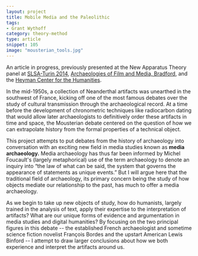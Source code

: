 ```yaml
---
layout: project
title: Mobile Media and the Paleolithic
tags:
- Grant Wythoff
category: theory-method
type: article
snippet: 105
image: "mousterian_tools.jpg"
---
```


An article in progress, previously presented at the New Apparatus Theory panel at [SLSA-Turin 2014](http://bernardg.com/blog/new-apparatus-theory), [Archaeologies of Film and Media, Bradford](http://archmediafilm.org/), and the [Heyman Center for the Humanities](http://societyoffellows.columbia.edu/events/mobile-media-and-the-paleolithic/).

In the mid-1950s, a collection of Neanderthal artifacts was unearthed in the southwest of France, kicking off one of the most famous debates over the study of cultural transmission through the archaeological record. At a time before the development of chronometric techniques like radiocarbon dating that would allow later archaeologists to definitively order these artifacts in time and space, the Mousterian debate centered on the question of how we can extrapolate history from the formal properties of a technical object.

This project attempts to put debates from the history of archaeology into conversation with an exciting new field in media studies known as **media archaeology.** Media archaeology has thus far been informed by Michel Foucault's (largely metaphorical) use of the term archaeology to denote an inquiry into “the law of what can be said, the system that governs the appearance of statements as unique events.” But I will argue here that the traditional field of archaeology, its primary concern being the study of how objects mediate our relationship to the past, has much to offer a media archaeology.

As we begin to take up new objects of study, how do humanists, largely trained in the analysis of text, apply their expertise to the interpretation of artifacts?  What are our unique forms of evidence and argumentation in media studies and digital humanities? By focusing on the two principal figures in this debate -- the established French archaeologist and sometime science fiction novelist François Bordes and the upstart American Lewis Binford -- I attempt to draw larger conclusions about how we both experience and interpret the artifacts around us.